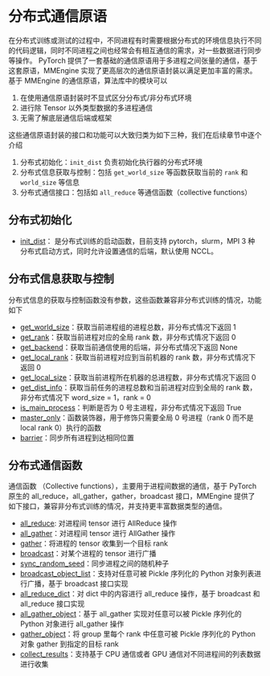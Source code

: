 # 分布式通信原语

在分布式训练或测试的过程中，不同进程有时需要根据分布式的环境信息执行不同的代码逻辑，同时不同进程之间也经常会有相互通信的需求，对一些数据进行同步等操作。
PyTorch 提供了一套基础的通信原语用于多进程之间张量的通信，基于这套原语，MMEngine 实现了更高层次的通信原语封装以满足更加丰富的需求。基于 MMEngine 的通信原语，算法库中的模块可以

1. 在使用通信原语封装时不显式区分分布式/非分布式环境
2. 进行除 Tensor 以外类型数据的多进程通信
3. 无需了解底层通信后端或框架

这些通信原语封装的接口和功能可以大致归类为如下三种，我们在后续章节中逐个介绍

1. 分布式初始化：`init_dist` 负责初始化执行器的分布式环境
2. 分布式信息获取与控制：包括 `get_world_size` 等函数获取当前的 `rank` 和 `world_size` 等信息
3. 分布式通信接口：包括如 `all_reduce` 等通信函数（collective functions）

## 分布式初始化

- [init_dist](mmengine.dist.init_dist)： 是分布式训练的启动函数，目前支持 pytorch，slurm，MPI 3 种分布式启动方式，同时允许设置通信的后端，默认使用 NCCL。

## 分布式信息获取与控制

分布式信息的获取与控制函数没有参数，这些函数兼容非分布式训练的情况，功能如下

- [get_world_size](mmengine.dist.get_world_size)：获取当前进程组的进程总数，非分布式情况下返回 1
- [get_rank](mmengine.dist.get_rank)：获取当前进程对应的全局 rank 数，非分布式情况下返回 0
- [get_backend](mmengine.dist.get_backend)：获取当前通信使用的后端，非分布式情况下返回 None
- [get_local_rank](mmengine.dist.get_local_rank)：获取当前进程对应到当前机器的 rank 数，非分布式情况下返回 0
- [get_local_size](mmengine.dist.get_local_size)：获取当前进程所在机器的总进程数，非分布式情况下返回 0
- [get_dist_info](mmengine.dist.get_dist_info)：获取当前任务的进程总数和当前进程对应到全局的 rank 数，非分布式情况下 word_size = 1，rank = 0
- [is_main_process](mmengine.dist.is_main_process)：判断是否为 0 号主进程，非分布式情况下返回 True
- [master_only](mmengine.dist.master_only)：函数装饰器，用于修饰只需要全局 0 号进程（rank 0 而不是 local rank 0）执行的函数
- [barrier](mmengine.dist.barrier)：同步所有进程到达相同位置

## 分布式通信函数

通信函数 （Collective functions），主要用于进程间数据的通信，基于 PyTorch 原生的 all_reduce，all_gather，gather，broadcast 接口，MMEngine 提供了如下接口，兼容非分布式训练的情况，并支持更丰富数据类型的通信。

- [all_reduce](mmengine.dist.all_reduce): 对进程间 tensor 进行 AllReduce 操作
- [all_gather](mmengine.dist.all_gather)：对进程间 tensor 进行 AllGather 操作
- [gather](mmengine.dist.gather)：将进程的 tensor 收集到一个目标 rank
- [broadcast](mmengine.dist.broadcast)：对某个进程的 tensor 进行广播
- [sync_random_seed](mmengine.dist.sync_random_seed)：同步进程之间的随机种子
- [broadcast_object_list](mmengine.dist.broadcast_object_list)：支持对任意可被 Pickle 序列化的 Python 对象列表进行广播，基于 broadcast 接口实现
- [all_reduce_dict](mmengine.dist.all_reduce_dict)：对 dict 中的内容进行 all_reduce 操作，基于 broadcast 和 all_reduce 接口实现
- [all_gather_object](mmengine.dist.all_gather_object)：基于 all_gather 实现对任意可以被 Pickle 序列化的 Python 对象进行 all_gather 操作
- [gather_object](mmengine.dist.gather_object)：将 group 里每个 rank 中任意可被 Pickle 序列化的 Python 对象 gather 到指定的目标 rank
- [collect_results](mmengine.dist.collect_results)：支持基于 CPU 通信或者 GPU 通信对不同进程间的列表数据进行收集
